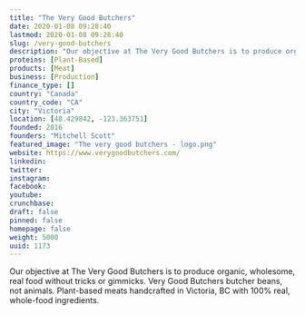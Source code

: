 ```yaml
---
title: "The Very Good Butchers"
date: 2020-01-08 09:28:40
lastmod: 2020-01-08 09:28:40
slug: /very-good-butchers
description: "Our objective at The Very Good Butchers is to produce organic, wholesome, real food without tricks or gimmicks. Very Good Butchers butcher beans, not animals. Plant-based meats handcrafted in Victoria, BC with 100% real, whole-food ingredients."
proteins: [Plant-Based]
products: [Meat]
business: [Production]
finance_type: []
country: "Canada"
country_code: "CA"
city: "Victoria"
location: [48.429842, -123.363751]
founded: 2016
founders: "Mitchell Scott"
featured_image: "The very good butchers - logo.png"
website: https://www.verygoodbutchers.com/
linkedin: 
twitter: 
instagram: 
facebook: 
youtube: 
crunchbase: 
draft: false
pinned: false
homepage: false
weight: 5000
uuid: 1173
---
```

Our objective at The Very Good Butchers is to produce organic, wholesome, real food without tricks or gimmicks. Very Good Butchers butcher beans, not animals. Plant-based meats handcrafted in Victoria, BC with 100% real, whole-food ingredients.
